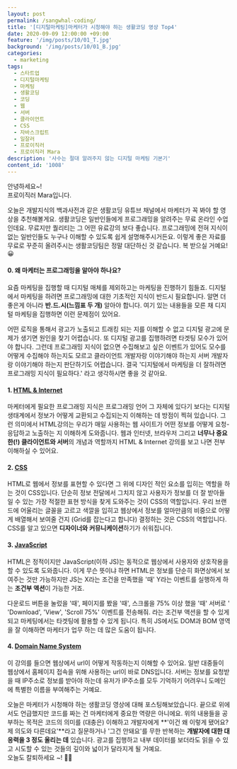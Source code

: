 ```yaml
---
layout: post
permalink: /sangwhal-coding/
title: '[디지털마케팅]마케터가 시청해야 하는 생활코딩 영상 Top4'
date: 2020-09-09 12:00:00 +09:00
feature: '/img/posts/10/01_T.jpg'
background: '/img/posts/10/01_B.jpg'
categories:
  - marketing
tags:
  - 스타트업
  - 디지털마케팅
  - 마케팅
  - 생활코딩
  - 코딩 
  - 웹 
  - 서버
  - 클라이언트
  - CSS 
  - 자바스크립트
  - 일잘러
  - 프로이직러
  - 프로이직러 Mara
description: '사수는 절대 알려주지 않는 디지털 마케팅 기본기'
content_id: '1008'
---
```


안녕하세요~!<br>
프로이직러 Mara입니다.

오늘은 개발지식의 백과사전과 같은 생활코딩 유튜브 채널에서 마케터가 꼭 봐야 할 영상을 추천해볼게요. 생활코딩은 일반인들에게 프로그래밍을 알려주는 무료 온라인 수업인데요. 무료지만 퀄리티는 그 어떤 유료강의 보다 좋습니다. 프로그래밍에 전혀 지식이 없는 일반인들도 누구나 이해할 수 있도록 쉽게 설명해주시거든요. 이렇게 좋은 자료를 무료로 꾸준히 올려주시는 생활코딩팀은 정말 대단하신 것 같습니다. 복 받으실 거예요! 😀

#### 0. 왜 마케터는 프로그래밍을 알아야 하나요? 

요즘 마케팅을 집행할 때 디지털 매체를 제외하고는 마케팅을 진행하기 힘들죠. 디지털에서 마케팅을 하려면 프로그래밍에 대한 기초적인 지식이 반드시 필요합니다. 알면 더 좋은게 아니라 **반.드.시(느낌표 두 개)** 알아야 합니다. 여기 있는 내용들을 모른 채 디지털 마케팅을 집행하면 이런 문제점이 있어요. <br>

어떤 로직을 통해서 광고가 노출되고 트래킹 되는 지를 이해할 수 없고 디지털 광고에 문제가 생기면 원인을 찾기 어렵습니다. 또 디지털 광고를 집행하려면 타겟팅 모수가 있어야 합니다. 그런데 프로그래밍 지식이 없으면 수집해보고 싶은 이벤트가 있어도 모수를 어떻게 수집해야 하는지도 모르고 클라이언트 개발자랑 이야기해야 하는지 서버 개발자랑 이야기해야 하는지 판단하기도 어렵습니다. 결국 '디지털에서 마케팅을 더 잘하려면 프로그래밍 지식이 필요하다.' 라고 생각하시면 좋을 것 같아요. 

#### 1. [HTML & Internet]( https://www.youtube.com/watch?v=tZooW6PritE&list=PLuHgQVnccGMDZP7FJ_ZsUrdCGH68ppvPb)

마케터에게 필요한 프로그래밍 지식은 프로그래밍 언어 그 자체에 있다기 보다는 디지털 생태계에서 정보가 어떻게 교환되고 수집되는지 이해하는 데 방점이 찍혀 있습니다. 그런 의미에서 HTML강의는 우리가 매일 사용하는 웹 사이트가 어떤 정보를 어떻게 요청-응답하고 노출하는 지 이해하게 도와줍니다. 웹과 인터넷, 브라우저 그리고 **너무나 중요한(!) 클라이언트와 서버**의 개념과 역할까지 HTML & Internet 강의를 보고 나면 전부 이해하실 수 있어요. 

#### 2. [CSS](https://www.youtube.com/watch?v=Ok0bBJPtgJI&list=PLuHgQVnccGMAnWgUYiAW2cTzSBywFO75B)

HTML로 웹에서 정보를 표현할 수 있다면 그 위에 디자인 적인 요소를 입히는 역할을 하는 것이 CSS입니다. 단순히 정보 전달에서 그치지 않고 사용자가 정보를 더 잘 받아들일 수 있는 가장 적절한 표현 방식을 찾게 도와주는 것이 CSS의 역할입니다. 우리 브랜드에 어울리는 글꼴을 고르고 색깔을 입히고 웹상에서 정보를 얼마만큼의 비중으로 어떻게 배열해서 보여줄 건지 (Grid를 잡는다고 합니다) 결정하는 것은 CSS의 역할입니다. CSS를 알고 있으면 **디자이너와 커뮤니케이션**하기가 쉬워집니다. 

#### 3. [JavaScript](https://www.youtube.com/watch?v=dPRtcRwKo-Y&list=PLuHgQVnccGMBB348PWRN0fREzYcYgFybf) 

HTML은 정적이지만 JavaScript(이하 JS)는 동적으로 웹상에서 사용자와 상호작용을 할 수 있도록 도와줍니다. 이게 무슨 뜻이냐 하면 HTML은 정보를 단순히 화면상에서 보여주는 것만 가능하지만 JS는 X라는 조건을 만족했을 '때' Y라는 이벤트를 실행하게 하는 **조건부 액션**이 가능한 거죠. <br>

다운로드 버튼을 눌렀을 '때', 페이지를 봤을 '때', 스크롤을 75% 이상 했을 '때' 서버로 ' 'Download', 'View', 'Scroll 75%' 이벤트를 전송해줘. 라는 조건부 액션을 할 수 있게 되고 마케팅에서는 타겟팅에 활용할 수 있게 됩니다. 특히 JS에서도 DOM과 BOM 영역을 잘 이해하면 마케터가 업무 하는 데 많은 도움이 됩니다. 

#### 4. [Domain Name System](https://www.youtube.com/watch?v=zrqivQVj3JM&list=PLuHgQVnccGMCI75J-rC8yZSVGZq3gYsFp)

이 강의를 들으면 웹상에서 url이 어떻게 작동하는지 이해할 수 있어요. 일반 대중들이 웹상에서 홈페이지 접속을 위해 사용하는 url이 바로 DNS입니다. 서버는 정보를 요청받을 때 IP주소로 정보를 받아야 하는데 유저가 IP주소를 모두 기억하기 어려우니 도메인에 특별한 이름을 부여해주는 거예요. 

오늘은 마케터가 시청해야 하는 생활코딩 영상에 대해 포스팅해보았습니다. 끝으로 위에서도 언급했지만 코드를 짜는 건 마케터에게 중요한 역량은 아니에요. 위의 내용들을 공부하는 목적은 코드의 의미를 (대충은) 이해하고 개발자에게 **'이건 왜 이렇게 됐어요? 제 의도와 다른데요'**라고 질문하거나 '그건 안돼요'를 무한 반복하는 **개발자에 대한 대응력을 3 정도 올리는 데** 있습니다. 광고를 집행하고 내부 데이터를 보더라도 읽을 수 있고 시도할 수 있는 것들의 깊이와 넓이가 달라지게 될 거예요. <br>오늘도 칼퇴하세요 ~!  🙋‍♀️
